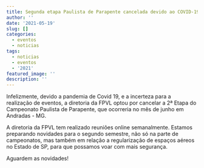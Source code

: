 ```yaml
---
title: Segunda etapa Paulista de Parapente cancelada devido ao COVID-19
author: ''
date: '2021-05-19'
slug: []
categories:
  - eventos
  - noticias
tags:
  - noticias
  - eventos
  - '2021'
featured_image: ''
description: ''
---
```


Infelizmente, devido a pandemia de Covid 19, e a incerteza para a realização de eventos, a diretoria da FPVL optou por cancelar a 2ª Etapa do Campeonato Paulista de Parapente, que ocorreria no mês de junho em Andradas - MG. 

A diretoria da FPVL tem realizado reuniões online semanalmente. Estamos preparando novidades para o segundo semestre, não só na parte de campeonatos, mas também em relação a regularização de espaços aéreos no Estado de SP, para que possamos voar com mais segurança. 

Aguardem as novidades!